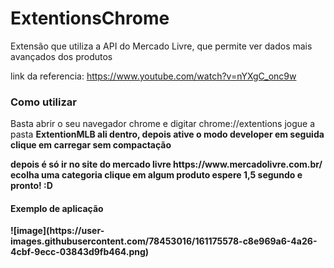 # ExtentionsChrome
Extensão que utiliza a API do Mercado Livre, que permite ver dados mais avançados dos produtos

link da referencia: https://www.youtube.com/watch?v=nYXgC_onc9w

<h3>Como utilizar</h3>
</p> Basta abrir o seu navegador chrome e digitar  chrome://extentions
jogue a pasta <strong>ExtentionMLB<strong> ali dentro,
depois ative o modo developer
em seguida clique em carregar sem compactação
  </p> depois é só ir no site do mercado livre https://www.mercadolivre.com.br/ ecolha uma categoria clique em algum produto
  espere 1,5 segundo e pronto! :D
  
  <h4>Exemplo de aplicação</h4>
![image](https://user-images.githubusercontent.com/78453016/161175578-c8e969a6-4a26-4cbf-9ecc-03843d9fb464.png)

